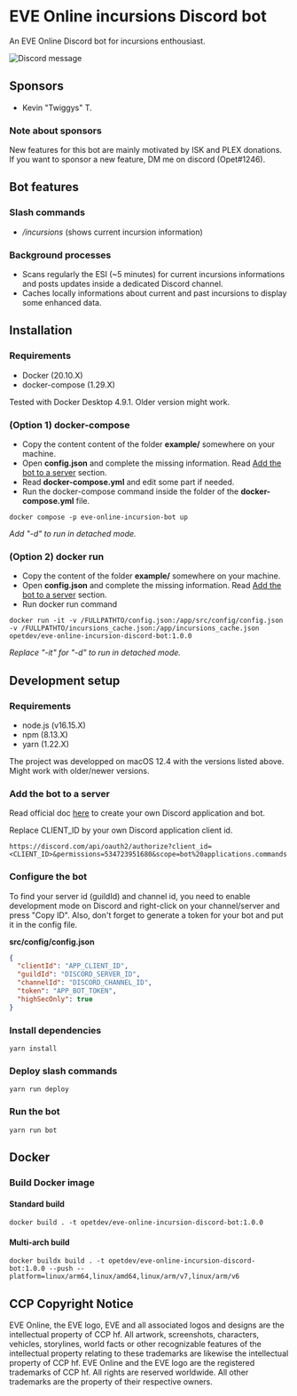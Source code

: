 # EVE Online incursions Discord bot

An EVE Online Discord bot for incursions enthousiast.

![Discord message](https://user-images.githubusercontent.com/9085097/178177985-ae6be01e-47f7-4334-9574-063e2bb378b2.png)

## Sponsors

- Kevin "Twiggys" T.

### Note about sponsors
New features for this bot are mainly motivated by ISK and PLEX donations. If you want to sponsor a new feature, DM me on discord (Opet#1246).

## Bot features

### Slash commands

- _/incursions_ (shows current incursion information)

### Background processes

- Scans regularly the ESI (~5 minutes) for current incursions informations and posts updates inside a dedicated Discord channel.
- Caches locally informations about current and past incursions to display some enhanced data.

## Installation

### Requirements

- Docker (20.10.X)
- docker-compose (1.29.X)

Tested with Docker Desktop 4.9.1. Older version might work.

### (Option 1) docker-compose

- Copy the content content of the folder **example/** somewhere on your machine.
- Open **config.json** and complete the missing information. Read [Add the bot to a server](#Add-the-bot-to-a-server) section.
- Read **docker-compose.yml** and edit some part if needed.
- Run the docker-compose command inside the folder of the **docker-compose.yml** file.

```
docker compose -p eve-online-incursion-bot up
```

_Add "-d" to run in detached mode._

### (Option 2) docker run

- Copy the content of the folder **example/** somewhere on your machine.
- Open **config.json** and complete the missing information. Read [Add the bot to a server](#Add-the-bot-to-a-server) section.
- Run docker run command

```
docker run -it -v /FULLPATHTO/config.json:/app/src/config/config.json -v /FULLPATHTO/incursions_cache.json:/app/incursions_cache.json opetdev/eve-online-incursion-discord-bot:1.0.0
```

_Replace "-it" for "-d" to run in detached mode._

## Development setup

### Requirements

- node.js (v16.15.X)
- npm (8.13.X)
- yarn (1.22.X)

The project was developped on macOS 12.4 with the versions listed above. Might work with older/newer versions.

### Add the bot to a server

Read official doc [here](https://discordjs.guide/preparations/setting-up-a-bot-application.html) to create your own Discord application and bot.

Replace CLIENT_ID by your own Discord application client id.

```
https://discord.com/api/oauth2/authorize?client_id=<CLIENT_ID>&permissions=534723951680&scope=bot%20applications.commands
```

### Configure the bot

To find your server id (guildId) and channel id, you need to enable development mode on Discord and right-click on your channel/server and press "Copy ID".
Also, don't forget to generate a token for your bot and put it in the config file.

**src/config/config.json**

```json
{
  "clientId": "APP_CLIENT_ID",
  "guildId": "DISCORD_SERVER_ID",
  "channelId": "DISCORD_CHANNEL_ID",
  "token": "APP_BOT_TOKEN",
  "highSecOnly": true
}
```

### Install dependencies

```
yarn install
```

### Deploy slash commands

```
yarn run deploy
```

### Run the bot

```
yarn run bot
```

## Docker

### Build Docker image

#### Standard build

```
docker build . -t opetdev/eve-online-incursion-discord-bot:1.0.0
```

#### Multi-arch build

```
docker buildx build . -t opetdev/eve-online-incursion-discord-bot:1.0.0 --push --platform=linux/arm64,linux/amd64,linux/arm/v7,linux/arm/v6
```

## CCP Copyright Notice

EVE Online, the EVE logo, EVE and all associated logos and designs are the intellectual property of CCP hf. All artwork, screenshots, characters, vehicles, storylines, world facts or other recognizable features of the intellectual property relating to these trademarks are likewise the intellectual property of CCP hf. EVE Online and the EVE logo are the registered trademarks of CCP hf. All rights are reserved worldwide. All other trademarks are the property of their respective owners.
